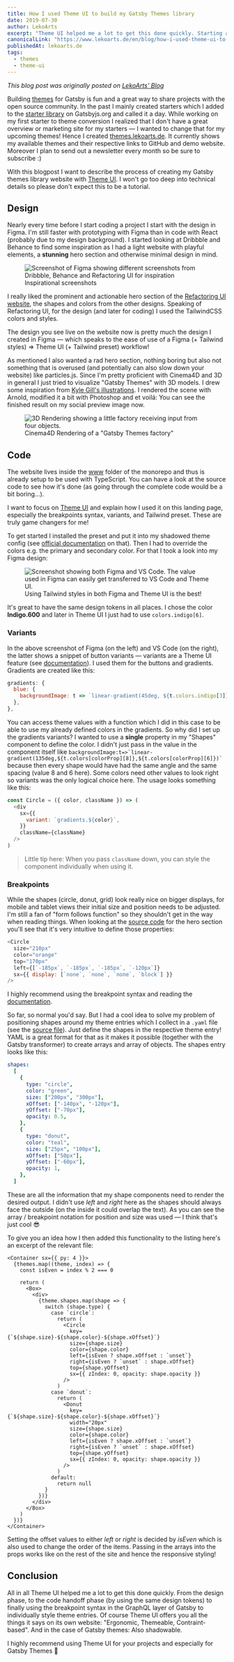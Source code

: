 ```yaml
---
title: How I used Theme UI to build my Gatsby Themes library
date: 2019-07-30
author: LekoArts
excerpt: "Theme UI helped me a lot to get this done quickly. Starting at the Design to Code Handoff (by using the same design tokens) and ending at using the breakpoint syntax in the GraphQL layer of Gatsby to individually style theme entries."
canonicalLink: "https://www.lekoarts.de/en/blog/how-i-used-theme-ui-to-build-my-gatsby-themes-library"
publishedAt: lekoarts.de
tags:
  - themes
  - theme-ui
---
```


_This blog post was originally posted on [LekoArts' Blog](https://www.lekoarts.de/en/blog/how-i-used-theme-ui-to-build-my-gatsby-themes-library)_

Building [themes](https://gatsbyjs.org/blog/2019-07-03-announcing-stable-release-gatsby-themes) for Gatsby is fun and a great way to share projects with the open source community. In the past I mainly created starters which I added to the [starter library](https://gatsbyjs.org/starters/?v=2) on Gatsbyjs.org and called it a day. While working on my first starter to theme conversion I realized that I don't have a great overview or marketing site for my starters — I wanted to change that for my upcoming themes! Hence I created [themes.lekoarts.de](https://themes.lekoarts.de). It currently shows my available themes and their respective links to GitHub and demo website. Moreover I plan to send out a newsletter every month so be sure to subscribe :)

With this blogpost I want to describe the process of creating my Gatsby themes library website with [Theme UI](https://theme-ui.com). I won't go too deep into technical details so please don't expect this to be a tutorial.

## Design

Nearly every time before I start coding a project I start with the design in Figma. I'm still faster with prototyping with Figma than in code with React (probably due to my design background). I started looking at Dribbble and Behance to find some inspiration as I had a light website with playful elements, a **stunning** hero section and otherwise minimal design in mind.

<figure>
<img src="./images/behance-dribbble-inspiration.png" alt="Screenshot of Figma showing different screenshots from Dribbble, Behance and Refactoring UI for inspiration" />
<figcaption>Inspirational screenshots</figcaption>
</figure>

I really liked the prominent and actionable hero section of the [Refactoring UI website](https://refactoringui.com), the shapes and colors from the other designs. Speaking of Refactoring UI, for the design (and later for coding) I used the TailwindCSS colors and styles.

The design you see live on the website now is pretty much the design I created in Figma — which speaks to the ease of use of a Figma (+ Tailwind styles) => Theme UI (+ Tailwind preset) workflow!

As mentioned I also wanted a rad hero section, nothing boring but also not something that is overused (and potentially can also slow down your website) like particles.js. Since I'm pretty proficient with Cinema4D and 3D in general I just tried to visualize "Gatsby Themes" with 3D models. I drew some inspiration from [Kyle Gill's illustrations](https://kylegill.com/blog/2019-04-22-a-simple-guide-to-gatsby-themes/index). I rendered the scene with Arnold, modified it a bit with Photoshop and et voilá: You can see the finished result on my social preview image now.

<figure>
<img src="./images/gatsby-themes-3d-illustration.png" alt="3D Rendering showing a little factory receiving input from four objects." />
<figcaption>Cinema4D Rendering of a "Gatsby Themes factory"</figcaption>
</figure>

## Code

The website lives inside the [www](https://github.com/LekoArts/gatsby-themes/tree/master/www) folder of the monorepo and thus is already setup to be used with TypeScript. You can have a look at the source code to see how it's done (as going through the complete code would be a bit boring...).

I want to focus on [Theme UI](https://theme-ui.com) and explain how I used it on this landing page, especially the breakpoints syntax, variants, and Tailwind preset. These are truly game changers for me!

To get started I installed the preset and put it into my shadowed theme config (see [official documentation](https://theme-ui.com/presets) on that). Then I had to override the colors e.g. the primary and secondary color. For that I took a look into my Figma design:

<figure>
<img src="./images/figma-theme-ui-handoff.png" alt="Screenshot showing both Figma and VS Code. The value used in Figma can easily get transferred to VS Code and Theme UI." />
<figcaption>Using Tailwind styles in both Figma and Theme UI is the best!</figcaption>
</figure>

It's great to have the same design tokens in all places. I chose the color **Indigo.600** and later in Theme UI I just had to use `colors.indigo[6]`.

### Variants

In the above screenshot of Figma (on the left) and VS Code (on the right), the latter shows a snippet of button variants — variants are a Theme UI feature (see [documentation](https://theme-ui.com/guides/variants)). I used them for the buttons and gradients. Gradients are created like this:

```js:title=src/gatsby-plugin-theme-ui/index.js
gradients: {
  blue: {
    backgroundImage: t => `linear-gradient(45deg, ${t.colors.indigo[3]}, ${t.colors.indigo[5]})`,
  },
},
```

You can access theme values with a function which I did in this case to be able to use my already defined colors in the gradients. So why did I set up the gradients variants? I wanted to use a **single** property in my "Shapes" component to define the color. I didn't just pass in the value in the component itself like `` backgroundImage:t=>`linear-gradient(135deg,${t.colors[colorProp][8]},${t.colors[colorProp][6]})` `` because then every shape would have had the same angle and the same spacing (value 8 and 6 here). Some colors need other values to look right so variants was the only logical choice here. The usage looks something like this:

```js
const Circle = ({ color, className }) => (
  <div
    sx={{
      variant: `gradients.${color}`,
    }}
    className={className}
  />
)
```

> Little tip here: When you pass `className` down, you can style the component individually when using it.

### Breakpoints

While the shapes (circle, donut, grid) look really nice on bigger displays, for mobile and tablet views their initial size and position needs to be adjusted. I'm still a fan of "form follows function" so they shouldn't get in the way when reading things. When looking at the [source code](https://github.com/LekoArts/gatsby-themes/blob/569722297e73d05e0063e0333c284741c174cc2f/www/src/components/hero.tsx) for the hero section you'll see that it's very intuitive to define those properties:

```js
<Circle
  size="210px"
  color="orange"
  top="170px"
  left={[`-185px`, `-185px`, `-185px`, `-120px`]}
  sx={{ display: [`none`, `none`, `none`, `block`] }}
/>
```

I highly recommend using the breakpoint syntax and reading the [documentation](https://theme-ui.com/getting-started#responsive-styles).

So far, so normal you'd say. But I had a cool idea to solve my problem of positioning shapes around my theme entries which I collect in a `.yaml` file (see the [source file](https://github.com/LekoArts/gatsby-themes/blob/master/www/data/themes.yaml)). Just define the shapes in the respective theme entry! YAML is a great format for that as it makes it possible (together with the Gatsby transformer) to create arrays and array of objects. The shapes entry looks like this:

```yaml
shapes:
  [
    {
      type: "circle",
      color: "green",
      size: ["200px", "300px"],
      xOffset: ["-140px", "-120px"],
      yOffset: ["-70px"],
      opacity: 0.5,
    },
    {
      type: "donut",
      color: "teal",
      size: ["25px", "100px"],
      xOffset: ["50px"],
      yOffset: ["-60px"],
      opacity: 1,
    },
  ]
```

These are all the information that my shape components need to render the desired output. I didn't use _left_ and _right_ here as the shapes should always face the outside (on the inside it could overlap the text). As you can see the array / breakpoint notation for position and size was used — I think that's just cool 😎

To give you an idea how I then added this functionality to the listing here's an excerpt of the relevant file:

```js:title=src/components/listing.tsx
<Container sx={{ py: 4 }}>
  {themes.map((theme, index) => {
    const isEven = index % 2 === 0

    return (
      <Box>
        <div>
          {theme.shapes.map(shape => {
            switch (shape.type) {
              case `circle`:
                return (
                  <Circle
                    key={`${shape.size}-${shape.color}-${shape.xOffset}`}
                    size={shape.size}
                    color={shape.color}
                    left={isEven ? shape.xOffset : `unset`}
                    right={isEven ? `unset` : shape.xOffset}
                    top={shape.yOffset}
                    sx={{ zIndex: 0, opacity: shape.opacity }}
                  />
                )
              case `donut`:
                return (
                  <Donut
                    key={`${shape.size}-${shape.color}-${shape.xOffset}`}
                    width="20px"
                    size={shape.size}
                    color={shape.color}
                    left={isEven ? shape.xOffset : `unset`}
                    right={isEven ? `unset` : shape.xOffset}
                    top={shape.yOffset}
                    sx={{ zIndex: 0, opacity: shape.opacity }}
                  />
                )
              default:
                return null
            }
          })}
        </div>
      </Box>
    )
  })}
</Container>
```

Setting the offset values to either _left_ or _right_ is decided by _isEven_ which is also used to change the order of the items. Passing in the arrays into the props works like on the rest of the site and hence the responsive styling!

## Conclusion

All in all Theme UI helped me a lot to get this done quickly. From the design phase, to the code handoff phase (by using the same design tokens) to finally using the breakpoint syntax in the GraphQL layer of Gatsby to individually style theme entries. Of course Theme UI offers you all the things it says on its own website: "Ergonomic, Themeable, Contraint-based". And in the case of Gatsby themes: Also shadowable.

I highly recommend using Theme UI for your projects and especially for Gatsby Themes 🎉
